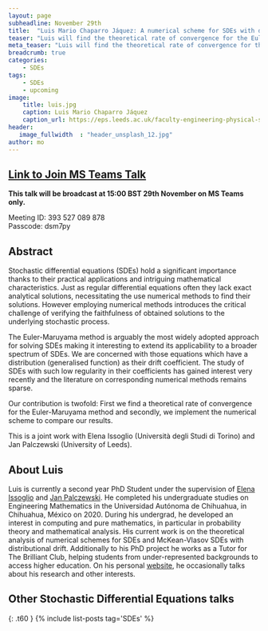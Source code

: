 ```yaml
---
layout: page
subheadline: November 29th  
title:  "Luis Mario Chaparro Jáquez: A numerical scheme for SDEs with distributional drift"
teaser: "Luis will find the theoretical rate of convergence for the Euler-Maruyama method for SDEs with distributional drift. He will also implement a numerical scheme to compare his results. "
meta_teaser: "Luis will find the theoretical rate of convergence for the Euler-Maruyama method for SDEs with distributional drift. He will also implement a numerical scheme to compare his results. "
breadcrumb: true
categories:
    - SDEs
tags:
    - SDEs
    - upcoming
image:
    title: luis.jpg
    caption: Luis Mario Chaparro Jáquez
    caption_url: https://eps.leeds.ac.uk/faculty-engineering-physical-sciences/pgr/8775/luis-mario-chaparro-jaquez
header:
   image_fullwidth  : "header_unsplash_12.jpg"
author: mo
---
```


## [Link to Join MS Teams Talk](https://teams.microsoft.com/l/meetup-join/19%3ameeting_N2Q2NGY2NDEtYWVmNS00NzE3LWI0ZWMtMWFiZmE3NGM2MTc3%40thread.v2/0?context=%7b%22Tid%22%3a%22377e3d22-4ea1-422d-b0ad-8fcc89406b9e%22%2c%22Oid%22%3a%2243af9e94-a882-4d59-8a92-d00c8899065e%22%7d)

**This talk will be broadcast at 15:00 BST 29th November on MS Teams only.**

Meeting ID: 393 527 089 878 \
Passcode: dsm7py

## Abstract

Stochastic differential equations (SDEs) hold a significant importance thanks to their practical applications and intriguing mathematical characteristics. Just as regular differential equations often they lack exact analytical solutions, necessitating the use numerical methods to find their solutions. However employing numerical methods introduces the critical challenge of verifying the faithfulness of obtained solutions to the underlying stochastic process.

The Euler-Maruyama method is arguably the most widely adopted approach for solving SDEs making it interesting to extend its applicability to a broader spectrum of SDEs. We are concerned with those equations which have a distribution (generalised function) as their drift coefficient. The study of SDEs with such low regularity in their coefficients has gained interest very recently and the literature on corresponding numerical methods remains sparse.

Our contribution is twofold: First we find a theoretical rate of convergence for the Euler-Maruyama method and secondly, we implement the numerical scheme to compare our results.

This is a joint work with Elena Issoglio (Università degli Studi di Torino) and Jan Palczewski (University of Leeds).


## About Luis

Luis is currently a second year PhD Student under the supervision of [Elena Issoglio](https://eps.leeds.ac.uk/maths/staff/4041/dr-elena-issoglio) and [Jan Palczewski](https://eps.leeds.ac.uk/maths/staff/4069/dr-jan-palczewski). He completed his undergraduate studies on Engineering Mathematics in the Universidad Autónoma de Chihuahua, in Chihuahua, México on 2020. During his undergrad, he developed an interest in computing and pure mathematics, in particular in probability theory and mathematical analysis. His current work is on the theoretical analysis of numerical schemes for SDEs and McKean-Vlasov SDEs with distributional drift. Additionally to his PhD project he works as a Tutor for The Brilliant Club, helping students from under-represented backgrounds to access higher education. On his personal [website](https://www.lmcj.xyz), he occasionally talks about his research and other interests.


## Other Stochastic Differential Equations talks
{: .t60 }
{% include list-posts tag='SDEs' %}
